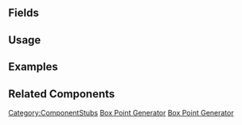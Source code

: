 <languages></languages> <translate>

## Fields

## Usage

## Examples

## Related Components

</translate>

[Category:ComponentStubs](Category:ComponentStubs "wikilink") [Box Point
Generator](Category:Components{{#translation:}} "wikilink") [Box Point
Generator](Category:Components:Transform:Point_Generators{{#translation:}} "wikilink")